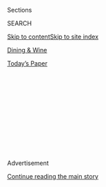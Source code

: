 <div id="app">

<div>

<div>

<div>

<div class="NYTAppHideMasthead css-1q2w90k e1suatyy0">

<div class="section css-ui9rw0 e1suatyy2">

<div class="css-eph4ug er09x8g0">

<div class="css-6n7j50">

</div>

<span class="css-1dv1kvn">Sections</span>

<div class="css-10488qs">

<span class="css-1dv1kvn">SEARCH</span>

</div>

[Skip to content](#site-content)[Skip to site index](#site-index)

</div>

<div id="masthead-section-label" class="css-1wr3we4 eaxe0e00">

[Dining &
Wine](https://www.nytimes3xbfgragh.onion/pages/dining/index.html)

</div>

<div class="css-10698na e1huz5gh0">

</div>

</div>

<div id="masthead-bar-one" class="section hasLinks css-15hmgas e1csuq9d3">

<div class="css-uqyvli e1csuq9d0">

</div>

<div class="css-1uqjmks e1csuq9d1">

</div>

<div class="css-9e9ivx">

[](https://myaccount.nytimes3xbfgragh.onion/auth/login?response_type=cookie&client_id=vi)

</div>

<div class="css-1bvtpon e1csuq9d2">

[Today’s
Paper](https://www.nytimes3xbfgragh.onion/section/todayspaper)

</div>

</div>

</div>

</div>

<div data-aria-hidden="false">

<div id="site-content" data-role="main">

<div>

<div class="css-1aor85t" style="opacity:0.000000001;z-index:-1;visibility:hidden">

<div class="css-1hqnpie">

<div class="css-epjblv">

<span class="css-17xtcya">[Dining &
Wine](/pages/dining/index.html)</span><span class="css-x15j1o">|</span><span class="css-fwqvlz">Such
Adventures Often Start With
Tapas</span>

</div>

<div class="css-k008qs">

<div class="css-1iwv8en">

<span class="css-18z7m18"></span>

<div>

</div>

</div>

<span class="css-1n6z4y"></span>

<div class="css-1705lsu">

<div class="css-4xjgmj">

<div class="css-4skfbu" data-role="toolbar" data-aria-label="Social Media Share buttons, Save button, and Comments Panel with current comment count" data-testid="share-tools">

  - 
  - 
  - 
  - 
    
    <div class="css-6n7j50">
    
    </div>

  - 

</div>

</div>

</div>

</div>

</div>

</div>

<div class="css-13pd83m">

</div>

<div id="top-wrapper" class="css-1sy8kpn">

<div id="top-slug" class="css-l9onyx">

Advertisement

</div>

[Continue reading the main
story](#after-top)

<div class="ad top-wrapper" style="text-align:center;height:100%;display:block;min-height:250px">

<div id="top" class="place-ad" data-position="top" data-size-key="top">

</div>

</div>

<div id="after-top">

</div>

</div>

<div id="sponsor-wrapper" class="css-1hyfx7x">

<div id="sponsor-slug" class="css-19vbshk">

Supported by

</div>

[Continue reading the main
story](#after-sponsor)

<div id="sponsor" class="ad sponsor-wrapper" style="text-align:center;height:100%;display:block">

</div>

<div id="after-sponsor">

</div>

</div>

Restaurants

<div class="css-1vkm6nb ehdk2mb0">

# Such Adventures Often Start With Tapas

</div>

<div class="css-79elbk" data-testid="photoviewer-wrapper">

<div class="css-z3e15g" data-testid="photoviewer-wrapper-hidden">

</div>

<div class="css-1a48zt4 ehw59r15" data-testid="photoviewer-children">

![<span class="css-16f3y1r e13ogyst0" data-aria-hidden="true">**TWO
JOURNEYS** La Fonda del Sol serves Spanish dishes in Midtown.
</span><span class="css-cnj6d5 e1z0qqy90" itemprop="copyrightHolder"><span class="css-1ly73wi e1tej78p0">Credit...</span><span><span>Evan
Sung for The New York
Times</span></span></span>](https://static01.graylady3jvrrxbe.onion/images/2009/04/22/dining/22rest-600.jpg?quality=75&auto=webp&disable=upscale)

</div>

</div>

<div class="css-170u9t6">

</div>

<div class="css-xt80pu e12qa4dv0">

<div class="css-18e8msd">

<div class="css-vp77d3 epjyd6m0">

<div class="css-1baulvz">

By [<span class="css-1baulvz last-byline" itemprop="name">Frank
Bruni</span>](https://www.nytimes3xbfgragh.onion/by/frank-bruni)

</div>

</div>

  - April 21,
    2009

  - 
    
    <div class="css-4xjgmj">
    
    <div class="css-d8bdto" data-role="toolbar" data-aria-label="Social Media Share buttons, Save button, and Comments Panel with current comment count" data-testid="share-tools">
    
      - 
      - 
      - 
      - 
        
        <div class="css-6n7j50">
        
        </div>
    
      - 
    
    </div>
    
    </div>

</div>

</div>

<div class="section meteredContent css-1r7ky0e" name="articleBody" itemprop="articleBody">

<div class="css-1fanzo5 StoryBodyCompanionColumn">

<div class="css-53u6y8">

JOSH DeCHELLIS is the opposite of a man without a country. He’s a man
with possibly too many countries — on his résumé, at least.

There’s France, where he apprenticed toward the beginning of his career
as a chef, and Japan, a reference point for both Sumile, the New York
restaurant that established him, and BarFry, a later failed bet on
tempura.

Then there’s Italy, the inspiration for Jovia, which came just before
BarFry and also didn’t hang in there for long, partly because he never
mastered any real fluency in Italian.

Is Spanish the language that Mr. DeChellis — born, as it happens, in
Colombia — was meant to speak? Is Spain his culinary home?

</div>

</div>

<div class="css-1fanzo5 StoryBodyCompanionColumn">

<div class="css-53u6y8">

During the peak moments of my best meals at La Fonda del Sol, which
opened in January with Mr. DeChellis manning the stoves, I was inclined
to say yes.

Although the menu has weak spots, with a few too many dishes not from
the heart but from a marketing plan, his cooking here feels less forced
and more exuberant than it did at any of the other restaurants where I
tried it.

More important, it reflects a steady, precise hand. A tried-and-true
combination of octopus with potato seemed fresh again, because the
kitchen got precisely the tenderness it wanted from the octopus and the
firmness it sought in the potato, so that each was a textural mirror and
mimic of the other.

At lunchtime, when so many restaurants put on their B if not C games, La
Fonda served me a fillet of wild striped bass so vividly white in color
and melting in consistency it could have been a snowdrift. The fish got
a thrillingly salty, nutty charge — and some nice crunch — from the
pumpkinseeds scattered over it.

Even better was a lunchtime braised chicken with saffron-seasoned rice,
which sopped up juices and braising liquid from the bird. Packed into a
deep bowl instead of arrayed on a plate, the dish negotiated some
midpoint between coq au vin and paella, and it had some of paella’s
gently smoky, porky accents.

</div>

</div>

<div class="css-1fanzo5 StoryBodyCompanionColumn">

<div class="css-53u6y8">

La Fonda del Sol takes its name and general bearings from a long-gone
restaurant that opened in the Time & Life Building in 1960, well before
Spanish food had as much cachet with American diners as it has now.

That original La Fonda was the creation of Joe Baum, he of the Four
Seasons and other flashy enterprises that heralded an era of dining as
conceptual extravaganza, during which the motifs would matter as much as
the moulard.

This restaurant is billed as a revival, along the lines of “Gypsy” or
yet another Fleetwood Mac tour. But that’s more marketing gimmick than
reality, even though one of the cooks from the first Fonda, Victor
Broceaux, has been on hand to consult with Mr. DeChellis.

La Fonda 2009 is in a different location, on Vanderbilt Avenue, smack
against Grand Central Terminal. Its menu is more expressly Spanish and
less pan-Latin. Its look isn’t remotely the same.

That the new owners, the Patina Restaurant Group, mean business is
reflected in part by their hiring of Adam Tihany’s firm to design the
space, split into two distinct environments.

Up front, looking onto the street, is a long room with a long bar and a
festive décor that makes you want to drink sangria. This area doesn’t
accept reservations and serves a menu entirely of tapas, except at
lunchtime, when it also offers a few main courses, including those bass
and chicken dishes and equally fine scallops with salsa verde.

Up a half flight of stairs is a carpeted, plush, windowless dining room
that makes you want to drink martinis. It serves a menu mostly of
conventionally portioned appetizers and entrees, with some tapas thrown
in.

</div>

</div>

<div class="css-1fanzo5 StoryBodyCompanionColumn">

<div class="css-53u6y8">

It’s up here in this somewhat glum hideaway that you can eat the superb
scallops tiradito, a sort of carpaccio-cum-ceviche with flares of
cilantro and chili, or a gorgeously brooding, thick soup of oxtail,
white beans, bread and cheese.

I preferred the casual front, which has the right feel, food and natural
light (until sunset) for an easygoing lunch or a dinner that proceeds in
improvisatory chapters of tapas, the final tally of food determined in
part by the final tally of drink.

With another glass of a refreshing blend of garnacha blanca and macabeo,
I would ask for yet another order of the classic pa amb tomàquet,
toasted bread with a jammy spread of tomatoes, olive oil and salt. Each
time I had it, it was just about perfect.

For less comfort but more adventure you can check out another Spanish
newcomer, and the adventure unfolds on several
fronts.

<div class="css-79elbk" data-testid="photoviewer-wrapper">

<div class="css-z3e15g" data-testid="photoviewer-wrapper-hidden">

</div>

<div class="css-1a48zt4 ehw59r15" data-testid="photoviewer-children">

<div class="css-zgakxe erfvjey0">

<span class="css-1ly73wi e1tej78p0">Image</span>

<div class="css-zjzyr8">

<div data-testid="lazyimage-container" style="height:257.5794871794872px">

</div>

</div>

</div>

<span class="css-16f3y1r e13ogyst0" data-aria-hidden="true">Txikito
takes Basque fare to
Chelsea.</span><span class="css-cnj6d5 e1z0qqy90" itemprop="copyrightHolder"><span class="css-1ly73wi e1tej78p0">Credit...</span><span>Evan
Sung for The New York Times</span></span>

</div>

</div>

There’s the location, a once-groggy block of Ninth Avenue suddenly
swarmed by the food-obsessed, thanks largely to the new-wave pizzeria
Co. There’s the food, which has included, on different nights, beef
tongue and hake jowls and even a mix of beef tendon, tripe and pig
trotters.

And there’s the phonetics, a daunting barrage of t’s, x’s, k’s and p’s
twisted into such pronunciation-defying dishes as txangurro (crab meat
gratin), txiki txanpi (grilled cheese with mushroom and shrimp),
txipiron encebollado (squid ribbons a la plancha) and txarripatak (the
trotter-tripe-tendon jubilee).

</div>

</div>

<div class="css-1fanzo5 StoryBodyCompanionColumn">

<div class="css-53u6y8">

In honor of the Spanish region that guides the kitchen, the menu is
written in the Basque language of Euskara, which also yields the
restaurant’s name, Txikito (cheek-ee-toe), meaning “little.” And little
this restaurant is — a boxy room whose dark blue paint works with
reclaimed barn wood and grayish tiles on other walls to produce a
drearier effect than the owners, Alexandra Raij and her husband and
co-chef, Eder Montero, who is from the Basque area, could have intended.

Ms. Raij used to be in charge of the food at the Chelsea favorites Tia
Pol and El Quinto Pino, and justly amassed a loyal following through her
wickedly enjoyable work there. El Quinto Pino’s uni panino will go down
as an era-defining treat, pressing an exotic delicacy into the service
of a paper-sleeved finger food to be eaten on the run.

Her menu at Txikito maintains her focus on tapas-style dishes, including
pintxoak (Basque canapés), but is by far the longest and most
complicated she’s done — maybe too long and complicated, given the
constraints of a visibly tiny kitchen.

Across many meals here I had wonderfully memorable food (suckling pig as
fine as any in New York beyond Eleven Madison Park’s); ridiculous food
(a rib-eye so excessively fatty and undercooked it was almost inedible);
food that fell somewhere in between (the crosscut spareribs, with too
much bone and too little pork); and food that never tasted the same
twice. The meatballs in a shellfish broth could be hard and dull or
tender and nuanced. It depended on the night.

Although the prices on individual items are low, the bill can climb
surprisingly high, especially considering the plainness and tightness of
the quarters.

But the staff is cheerful and welcoming. The short wine list has many
Spanish pleasures. And a terrific meal is definitely a possibility,
speaking to Ms. Raij’s indisputable talents. Get two orders of her
“crispy creamy croquettes” of béchamel and bacalao, which live up to
both adjectives and have a way of disappearing fast.

**La Fonda del Sol**

**\*\***

200 Park Avenue (entrance on Vanderbilt near 44th Street); (212)
867-6767. patinagroup.com/east/lafondadelsol

</div>

</div>

<div class="css-1fanzo5 StoryBodyCompanionColumn">

<div class="css-53u6y8">

**ATMOSPHERE** A festively decorated lounge area facing the street; a
half staircase up to a more private, formal, carpeted dining room.

**SOUND LEVEL** Moderately loud up front; quiet in back.

**RECOMMENDED DISHES** Tuna tacos; empanadas; meatball skewers; pa amb
tomàquet; octopus with potatoes; braised chicken with saffron rice;
striped bass with pumpkinseeds; scallops tiradito; oxtail soup; cod with
clams; lamb with pumpkinseed crust; Mexican chocolate cake; cinnamon
fritters.

**WINE LIST** International and varied, with a slight focus on Spain.

**PRICE RANGE** Dinner tapas, $3 to $12; appetizers, $12 to $18;
entrees, $24 to $39; desserts, $9.

**HOURS** For tapas lounge, 11:30 a.m. to 11 p.m. Monday to Saturday.
For dining room, lunch 11:30 a.m. to 3 p.m. Monday to Friday, and dinner
5 to 10:30 p.m. Monday to Saturday.

**RESERVATIONS** Not accepted for lounge; for dining room, call at least
three days ahead.

**CREDIT CARDS** All major cards.

**WHEELCHAIR ACCESS** Entrance and lounge at street level; elevator to
dining room; accessible restrooms.

  

**Txikito**

**\***

240 Ninth Avenue (25th Street); (212) 242-4730. txikitonyc.com

**ATMOSPHERE** A boxy, relatively no-frills room with a bar up front and
barn wood on the walls.

</div>

</div>

<div class="css-1fanzo5 StoryBodyCompanionColumn">

<div class="css-53u6y8">

**SOUND LEVEL** Tolerably loud when crowded.

**RECOMMENDED DISHES** Sofrito, chorizo and quail egg; Basque tuna
sandwich; chorizo hash sandwich; croquettes; crab meat gratin; squid in
its ink; lamb chops; suckling pig; copa de chocolate.

**WINE LIST** Spanish, interesting and accessibly priced.

**PRICE RANGE** Dinner dishes (other than bar snacks and specials), $5
to $20. Desserts, $6 to $8.

**HOURS** Lunch from noon to 3 p.m. Tuesday to Friday. Dinner from 5 to
11 p.m. Tuesday to Thursday and Sunday, and to midnight Friday and
Saturday.

**RESERVATIONS** Accepted only for groups of at least six who order
their meal in advance.

**CREDIT CARDS** All major cards.

**WHEELCHAIR ACCESS** Entire restaurant and accessible restroom on
street level.

**WHAT THE STARS MEAN** Ratings range from zero to four stars and
reflect the reviewer’s reaction to food, ambience and service, with
price taken into consideration. Menu listings and prices are subject to
change.

</div>

</div>

</div>

<div>

</div>

<div>

</div>

<div>

</div>

<div>

<div id="bottom-wrapper" class="css-1ede5it">

<div id="bottom-slug" class="css-l9onyx">

Advertisement

</div>

[Continue reading the main
story](#after-bottom)

<div id="bottom" class="ad bottom-wrapper" style="text-align:center;height:100%;display:block;min-height:90px">

</div>

<div id="after-bottom">

</div>

</div>

</div>

</div>

</div>

## Site Index

<div>

</div>

## Site Information Navigation

  - [© <span>2020</span> <span>The New York Times
    Company</span>](https://help.nytimes3xbfgragh.onion/hc/en-us/articles/115014792127-Copyright-notice)

<!-- end list -->

  - [NYTCo](https://www.nytco.com/)
  - [Contact
    Us](https://help.nytimes3xbfgragh.onion/hc/en-us/articles/115015385887-Contact-Us)
  - [Work with us](https://www.nytco.com/careers/)
  - [Advertise](https://nytmediakit.com/)
  - [T Brand Studio](http://www.tbrandstudio.com/)
  - [Your Ad
    Choices](https://www.nytimes3xbfgragh.onion/privacy/cookie-policy#how-do-i-manage-trackers)
  - [Privacy](https://www.nytimes3xbfgragh.onion/privacy)
  - [Terms of
    Service](https://help.nytimes3xbfgragh.onion/hc/en-us/articles/115014893428-Terms-of-service)
  - [Terms of
    Sale](https://help.nytimes3xbfgragh.onion/hc/en-us/articles/115014893968-Terms-of-sale)
  - [Site
    Map](https://spiderbites.nytimes3xbfgragh.onion)
  - [Help](https://help.nytimes3xbfgragh.onion/hc/en-us)
  - [Subscriptions](https://www.nytimes3xbfgragh.onion/subscription?campaignId=37WXW)

</div>

</div>

</div>

</div>
